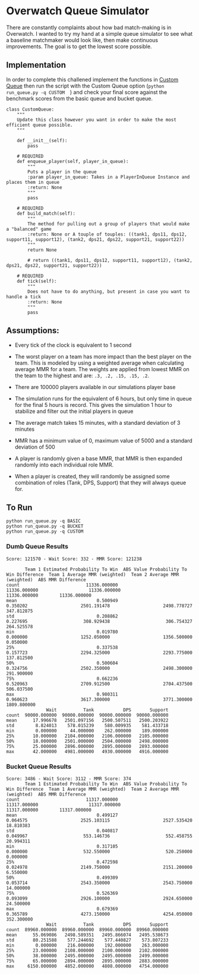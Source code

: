 # Overwatch Queue Simulator
There are constantly complaints about how bad match-making is in Overwatch. I wanted to try my hand at a simple queue simulator to
see what a baseline matchmaker would look like, then make continuous improvements. The goal is to get the lowest score possible.


## Implementation 
In order to complete this challened implement the functions in [Custom Queue](./custom_queue.py) then run the script with the Custom Queue option (`python run_queue.py -q CUSTOM  `) and check your final score against the benchmark scores from the basic queue and bucket queue.

```
class CustomQueue:
    """
    Update this class however you want in order to make the most efficient queue possible.
    """

    def __init__(self):
        pass

    # REQUIRED
    def enqueue_player(self, player_in_queue):
        """
        Puts a player in the queue
        :param player_in_queue: Takes in a PlayerInQueue Instance and places them in queue
        :return: None
        """
        pass

    # REQUIRED
    def build_match(self):
        """
        The method for pulling out a group of players that would make a "balanced" game
        :return: None or A touple of touples: ((tank1, dps11, dps12, support11, support12), (tank2, dps21, dps22, support21, support22))
        """
        return None

        # return ((tank1, dps11, dps12, support11, support12), (tank2, dps21, dps22, support21, support22))

    # REQUIRED
    def tick(self):
        """
        Does not have to do anything, but present in case you want to handle a tick
        :return: None
        """
        pass
```


## Assumptions:
- Every tick of the clock is equivalent to 1 second

- The worst player on a team has more impact than the best player on the team. This is modeled by using a weighted average
when calculating average MMR for a team. The weights are applied from lowest MMR on the team to the highest and are:
`.3, .2, .15, .15, .2`. 

- There are 100000 players available in our simulations player base

- The simulation runs for the equivalent of 6 hours, but only time in queue for the final 5 hours is record. This gives the simulation 1 hour to stabilize and filter out the initial players in queue

- The average match takes 15 minutes, with a standard deviation of 3 minutes

- MMR has a minimum value of 0, maximum value of 5000 and a standard deviation of 500

- A player is randomly given a base MMR, that MMR is then expanded randomly into each individual role MMR.

- When a player is created, they will randomly be assigned some combination of roles (Tank, DPS, Support) that they will always queue for.


## To Run
```
python run_queue.py -q BASIC 
python run_queue.py -q BUCKET
python run_queue.py -q CUSTOM  
```

### Dumb Queue Results
```
Score: 121570 - Wait Score: 332 - MMR Score: 121238

       Team 1 Estimated Probability To Win  ABS Value Probability To Win Difference  Team 1 Average MMR (weighted)  Team 2 Average MMR (weighted)  ABS MMR Difference
count                         11336.000000                             11336.000000                   11336.000000                   11336.000000        11336.000000
mean                              0.500949                                 0.350202                    2501.191478                    2498.778727          347.812875
std                               0.208862                                 0.227695                     308.929438                     306.754327          264.525578
min                               0.019780                                 0.000000                    1252.050000                    1356.500000            0.050000
25%                               0.337538                                 0.157723                    2294.325000                    2293.775000          137.812500
50%                               0.500604                                 0.324756                    2502.350000                    2498.300000          291.900000
75%                               0.662236                                 0.520963                    2709.912500                    2704.437500          506.037500
max                               0.980311                                 0.960623                    3617.300000                    3771.300000         1809.800000
               Wait          Tank           DPS       Support
count  90000.000000  90000.000000  90000.000000  90000.000000
mean      17.996678   2501.097156   2500.507511   2500.203922
std        8.824013    578.015239    580.009935    581.433718
min        0.000000     44.000000    262.000000    189.000000
25%       10.000000   2104.000000   2106.000000   2105.000000
50%       18.000000   2501.000000   2504.000000   2498.000000
75%       25.000000   2896.000000   2895.000000   2893.000000
max       42.000000   4981.000000   4930.000000   4916.000000
```

### Bucket Queue Results
```
Score: 3486 - Wait Score: 3112 - MMR Score: 374
       Team 1 Estimated Probability To Win  ABS Value Probability To Win Difference  Team 1 Average MMR (weighted)  Team 2 Average MMR (weighted)  ABS MMR Difference
count                         11317.000000                             11317.000000                   11317.000000                   11317.000000        11317.000000
mean                              0.499127                                 0.064575                    2525.103115                    2527.535420           18.810383
std                               0.040817                                 0.049967                     553.146736                     552.458755           20.994311
min                               0.317105                                 0.000000                     532.550000                     520.250000            0.000000
25%                               0.472598                                 0.024978                    2149.750000                    2151.200000            6.550000
50%                               0.499309                                 0.053714                    2543.350000                    2543.750000           14.000000
75%                               0.526369                                 0.093099                    2926.100000                    2924.650000           24.500000
max                               0.679369                                 0.365789                    4273.150000                    4254.050000          352.300000
               Wait          Tank           DPS       Support
count  89960.000000  89960.000000  89960.000000  89960.000000
mean      55.069086   2498.589351   2495.866074   2495.538673
std       80.251588    577.244692    577.440827    573.807233
min        0.000000    216.000000    192.000000    263.000000
25%       23.000000   2108.000000   2100.000000   2102.000000
50%       38.000000   2495.000000   2495.000000   2499.000000
75%       65.000000   2894.000000   2895.000000   2883.000000
max     6150.000000   4852.000000   4808.000000   4754.000000

```
